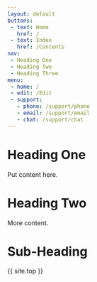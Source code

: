 ```yaml
---
layout: default
buttons:
 - text: Home
   href: /
 - text: Index
   href: /Contents
nav:
 - Heading One
 - Heading Two
 - Heading Three
menu:
 - home: /
 - edit: /Edit 
 - support:
   - phone: /support/phone
   - email: /support/email
   - chat: /support/chat
---
```


# Heading One

Put content here.

# Heading Two

More content.

# <a name="heading-three"></a>Sub-Heading

{{ site.top }}
